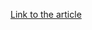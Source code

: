 [Link to the article](https://web.archive.org/web/20140816135909/https://www.symantec.com/connect/blogs/inside-back-door-attack)
